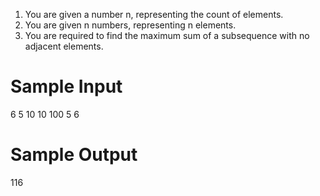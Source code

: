 1. You are given a number n, representing the count of elements.
2. You are given n numbers, representing n elements.
3. You are required to find the maximum sum of a subsequence with no adjacent elements.


# Sample Input

6
5
10
10
100
5
6

# Sample Output

116